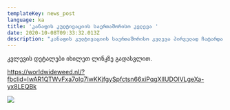 ```yaml
---
templateKey: news_post
language: ka
title: 'კანაფის კულტივაციის საერთაშორისო კვლევა '
date: 2020-10-08T09:33:32.013Z
description: "კანაფის კულტივაციის საერთაშორისო კვლევა პირველად ჩატარდა 2012 წელს 13 ქვეყანაში და მასში მონაწილეობა მიიღო 6500-ზე მეტმა ადამიანმა, რომელთაც მოჰყავთ კანაფი. 2020 წელს საქართველოც უერთდება კვლევის ტალღას. კვლევა მოგვცემს შესაძლებლობას, რომ გავიგოთ მეტი საქართველოში მოყვანილი კანაფის ჯიშების, გაზრდის მეთოდების, კანაფის წინააღმდეგ მოქმედი პოლიტიკის და მასზე გროუერების მოსაზრებების შესახებ.თუ ფიქრობთ, რომ ხართ გროუერი და გსურთ შეიტანოთ თქვენი წვლილი ამ გამოკითხვაში, იპოვეთ ჩვენი დროშა \U0001F1EC\U0001F1EA და ლინკზე დაწკაპუნებით გადადით შევსების რეჟიმზე.კვლევა არის ანონიმური და არ გროვდება IP მისამართები."
---
```

კვლევის დეტალები იხილეთ ლინკზე გადასვლით.

<https://worldwideweed.nl/?fbclid=IwAR1QTWvFxa7oIq7iwKKjfgySpfctsn66xiPqgXIlUDOlVLgeXa-yx8LEQBk>

<div class="image-list">

![](/media/uploads/fb-cover.png)

</div>
